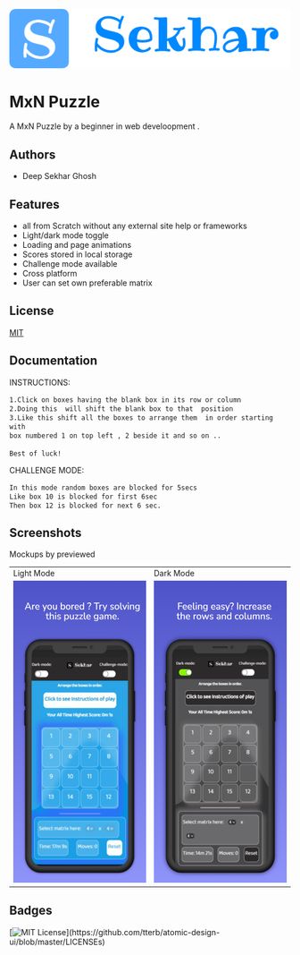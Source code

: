 
![Logo ](https://github.com/deep-sekhar/MxN_Puzzle/blob/main/img/logo-via-logohub.png?raw=true)

    
# MxN Puzzle

A  MxN Puzzle by a beginner in web develoopment .

  
## Authors

- Deep Sekhar Ghosh


## Features

- all from Scratch without any external site help or frameworks
- Light/dark mode toggle
- Loading and page animations
- Scores stored in local storage
- Challenge mode available
- Cross platform
- User can set own preferable matrix


## License

[MIT](https://choosealicense.com/licenses/mit/)
  

## Documentation

INSTRUCTIONS:

    1.Click on boxes having the blank box in its row or column
    2.Doing this  will shift the blank box to that  position
    3.Like this shift all the boxes to arrange them  in order starting with 
    box numbered 1 on top left , 2 beside it and so on ..
    
    Best of luck!

CHALLENGE MODE:
        
    In this mode random boxes are blocked for 5secs
    Like box 10 is blocked for first 6sec
    Then box 12 is blocked for next 6 sec.

  
## Screenshots
Mockups by previewed 
<!-- ![App Screenshot](https://github.com/deep-sekhar/MxN_Puzzle/blob/main/img/image1.jpeg?raw=true)
![App Screenshot](https://github.com/deep-sekhar/MxN_Puzzle/blob/main/img/image2.jpeg?raw=true) -->

<!-- ![](img/image1.jpeg ) -->
<!-- <img src="img/image1.jpeg" width="425px"> -->
<table>
  <tr>
    <td >Light Mode</td>
     <td>Dark Mode</td>
  </tr>
  <tr>
    <td><img src="img/image1.jpeg" width=270 height=540></td>
    <td><img src="img/image2.jpeg" width=270 height=540></td>
  </tr>
 </table>


## Badges


[![MIT License](https://img.shields.io/apm/l/atomic-design-ui.svg?)](https://github.com/tterb/atomic-design-ui/blob/master/LICENSEs)

  
